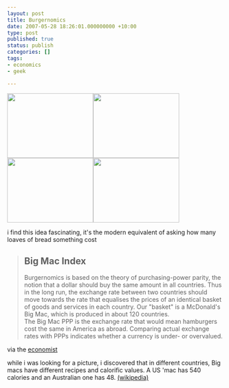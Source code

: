 ```yaml
---
layout: post
title: Burgernomics
date: 2007-05-28 18:26:01.000000000 +10:00
type: post
published: true
status: publish
categories: []
tags:
- economics
- geek

---
```

<p><img src="{{ site.baseurl }}/assets/200px-BigMacAustralia.jpg" height="150" width="200" /><img src="{{ site.baseurl }}/assets/200px-BigMacAustralia.jpg" height="150" width="200" /><img src="{{ site.baseurl }}/assets/200px-BigMacAustralia.jpg" height="150" width="200" /><img src="{{ site.baseurl }}/assets/200px-BigMacAustralia.jpg" height="150" width="200" /></p>
<p>i find this idea fascinating, it's the modern equivalent of asking how many loaves of bread something cost</p>
<blockquote>
<h2>Big Mac Index</h2>
<p>Burgernomics is based on the theory of purchasing-power parity, the notion that a dollar should buy the same amount in all countries. Thus in the long run, the exchange rate between two countries should move towards the rate that equalises the prices of an identical basket of goods and services in each country. Our "basket" is a McDonald's Big Mac, which is produced in about 120 countries.<br />
The Big Mac PPP is the exchange rate that would mean hamburgers cost the same in America as abroad. Comparing actual exchange rates with PPPs indicates whether a currency is under- or overvalued.</p></blockquote>
<p>via the <a href="http://www.economist.com/markets/bigmac/about.cfm" target="_blank">economist</a></p>
<p>while i was looking for a picture, i discovered that in different countries, Big macs have different recipes and calorific values. A US  'mac  has  540 calories and an  Australian one has  48. <a href="http://en.wikipedia.org/wiki/Big_Mac" target="_blank">(wikipedia)</a></p>

